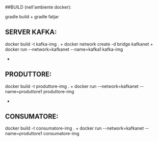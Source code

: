 ##BUILD (nell'ambiente docker):
  
  gradle build 
 +
  gradle fatjar
  
  
  ## SERVER KAFKA:
  
  docker build -t kafka-img .
 +
  docker network create -d bridge kafkanet
 +
  docker run --network=kafkanet --name=kafka1 kafka-img
  
 +
  ## PRODUTTORE:
  
  docker build -t produttore-img .
 +
  docker run --network=kafkanet --name=produttore1 produttore-img
  
 +
  ## CONSUMATORE:
  
  docker build -t consumatore-img .
 +
  docker run --network=kafkanet --name=produttore1 consumatore-img